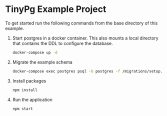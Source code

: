 # TinyPg Example Project

To get started run the following commands from the base directory of this example.

1. Start postgres in a docker container. This also mounts a local directory that contains the DDL to configure the database.
    ```bash
    docker-compose up -d
    ```
1. Migrate the example schema
    ```bash
    docker-compose exec postgres psql -U postgres -f /migrations/setup.sql
    ```
1. Install packages
    ```bash
    npm install
    ```
1. Run the application
    ```bash
    npm start
    ```
